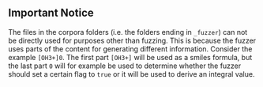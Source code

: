 ## Important Notice
The files in the corpora folders (i.e. the folders ending in `_fuzzer`) can not be directly used for purposes other than fuzzing.
This is because the fuzzer uses parts of the content for generating different information.
Consider the example `[OH3+]0`.
The first part `[OH3+]` will be used as a smiles formula, but the last part `0` will for example be used to determine
whether the fuzzer should set a certain flag to `true` or it will be used to derive an integral value.